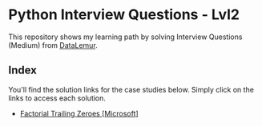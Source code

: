# Python Interview Questions - Lvl2
This repository shows my learning path by solving Interview Questions (Medium) from [DataLemur](https://datalemur.com/questions?category=Python&difficulty=Medium).

## Index
You'll find the solution links for the case studies below. Simply click on the links to access each solution.

 - [Factorial Trailing Zeroes [Microsoft]](https://github.com/Mati-DB/Python-Interview-Questions-Lvl2/blob/main/Factorial%20Trailing%20Zeroes%20%5BMicrosoft%5D.md)
